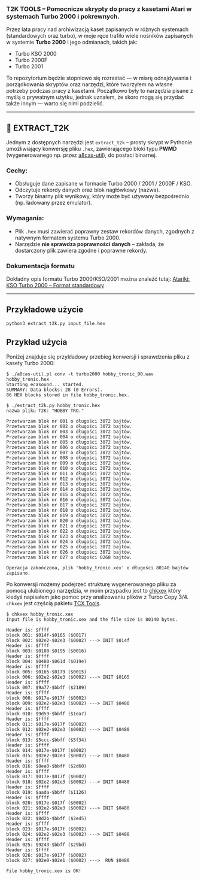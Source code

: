 ### **T2K TOOLS** – Pomocnicze skrypty do pracy z kasetami Atari w systemach Turbo 2000 i pokrewnych.

Przez lata pracy nad archiwizacją kaset zapisanych w różnych systemach (standardowych oraz turbo), w moje ręce trafiło wiele nośników zapisanych w systemie **Turbo 2000** i jego odmianach, takich jak:

- Turbo KSO 2000  
- Turbo 2000F  
- Turbo 2001

To repozytorium będzie stopniowo się rozrastać — w miarę odnajdywania i porządkowania skryptów oraz narzędzi, które tworzyłem na własne potrzeby podczas pracy z kasetami. Początkowo były to narzędzia pisane z myślą o prywatnym użytku, jednak uznałem, że skoro mogą się przydać także innym — warto się nimi podzielić.

---

## 🔧 EXTRACT_T2K

Jednym z dostępnych narzędzi jest `extract_t2k` – prosty skrypt w Pythonie umożliwiający konwersję pliku `.hex`, zawierającego bloki typu **PWMD** (wygenerowanego np. przez [a8cas-util](http://www.arus.net.pl/FUJI/a8cas-util/)), do postaci binarnej.

### Cechy:

- Obsługuje dane zapisane w formacie Turbo 2000 / 2001 / 2000F / KSO.
- Odczytuje rekordy danych oraz blok nagłówkowy (nazwa).
- Tworzy binarny plik wynikowy, który może być używany bezpośrednio (np. ładowany przez emulator).

### Wymagania:

- Plik `.hex` musi zawierać poprawny zestaw rekordów danych, zgodnych z natywnym formatem systemu Turbo 2000.
- Narzędzie **nie sprawdza poprawności danych** – zakłada, że dostarczony plik zawiera zgodne i poprawne rekordy.

### Dokumentacja formatu

Dokładny opis formatu Turbo 2000/KSO/2001 można znaleźć tutaj: [Atariki: KSO Turbo 2000 – Format standardowy](http://atariki.krap.pl/index.php/KSO_Turbo_2000#Format_standardowy)

---

## Przykładowe użycie

```bash
python3 extract_t2k.py input_file.hex
```

## Przykład użycia

Poniżej znajduje się przykładowy przebieg konwersji i sprawdzenia pliku z kasety Turbo 2000:

```text
$ ./a8cas-util.pl conv -t turbo2000 hobby_tronic_90.wav hobby_tronic.hex
Starting ecasound... started.
SUMMARY: Data blocks: 28 (0 Errors).
86 HEX blocks stored in file hobby_tronic.hex.

$ ./extract_t2k.py hobby_tronic.hex
nazwa pliku T2K: "HOBBY TRO."

Przetwarzam blok nr 001 o długości 3072 bajtów.
Przetwarzam blok nr 002 o długości 3072 bajtów.
Przetwarzam blok nr 003 o długości 3072 bajtów.
Przetwarzam blok nr 004 o długości 3072 bajtów.
Przetwarzam blok nr 005 o długości 3072 bajtów.
Przetwarzam blok nr 006 o długości 3072 bajtów.
Przetwarzam blok nr 007 o długości 3072 bajtów.
Przetwarzam blok nr 008 o długości 3072 bajtów.
Przetwarzam blok nr 009 o długości 3072 bajtów.
Przetwarzam blok nr 010 o długości 3072 bajtów.
Przetwarzam blok nr 011 o długości 3072 bajtów.
Przetwarzam blok nr 012 o długości 3072 bajtów.
Przetwarzam blok nr 013 o długości 3072 bajtów.
Przetwarzam blok nr 014 o długości 3072 bajtów.
Przetwarzam blok nr 015 o długości 3072 bajtów.
Przetwarzam blok nr 016 o długości 3072 bajtów.
Przetwarzam blok nr 017 o długości 3072 bajtów.
Przetwarzam blok nr 018 o długości 3072 bajtów.
Przetwarzam blok nr 019 o długości 3072 bajtów.
Przetwarzam blok nr 020 o długości 3072 bajtów.
Przetwarzam blok nr 021 o długości 3072 bajtów.
Przetwarzam blok nr 022 o długości 3072 bajtów.
Przetwarzam blok nr 023 o długości 3072 bajtów.
Przetwarzam blok nr 024 o długości 3072 bajtów.
Przetwarzam blok nr 025 o długości 3072 bajtów.
Przetwarzam blok nr 026 o długości 3072 bajtów.
Przetwarzam blok nr 027 o długości 0268 bajtów.

Operacja zakończona, plik 'hobby_tronic.xex' o długości 80140 bajtów zapisano.
```

Po konwersji możemy podejrzeć strukturę wygenerowanego pliku za pomocą ulubionego narzędzia, w moim przypadku jest to [chkxex](https://github.com/seban-slt/tcx_tools/blob/master/chkxex.py) który kiedyś napisałem jako pomoc przy analizowaniu plików z Turbo Copy 3/4. `chkxex` jest częścią pakietu [TCX Tools](https://github.com/seban-slt/tcx_tools).

```text
$ chkxex hobby_tronic.xex
Input file is hobby_tronic.xex and the file size is 80140 bytes.

Header is: $ffff
block 001: $014f-$0165 ($0017)
block 002: $02e2-$02e3 ($0002) ---> INIT $014f
Header is: $ffff
block 003: $0180-$0195 ($0016)
Header is: $ffff
block 004: $0480-$061d ($019e)
Header is: $ffff
block 005: $0165-$0179 ($0015)
block 006: $02e2-$02e3 ($0002) ---> INIT $0165
Header is: $ffff
block 007: $9a77-$bbff ($2189)
Header is: $ffff
block 008: $017e-$017f ($0002)
block 009: $02e2-$02e3 ($0002) ---> INIT $0480
Header is: $ffff
block 010: $9d59-$bbff ($1ea7)
Header is: $ffff
block 011: $017e-$017f ($0002)
block 012: $02e2-$02e3 ($0002) ---> INIT $0480
Header is: $ffff
block 013: $5ccc-$bbff ($5f34)
Header is: $ffff
block 014: $017e-$017f ($0002)
block 015: $02e2-$02e3 ($0002) ---> INIT $0480
Header is: $ffff
block 016: $8ea0-$bbff ($2d60)
Header is: $ffff
block 017: $017e-$017f ($0002)
block 018: $02e2-$02e3 ($0002) ---> INIT $0480
Header is: $ffff
block 019: $aada-$bbff ($1126)
Header is: $ffff
block 020: $017e-$017f ($0002)
block 021: $02e2-$02e3 ($0002) ---> INIT $0480
Header is: $ffff
block 022: $8d2b-$bbff ($2ed5)
Header is: $ffff
block 023: $017e-$017f ($0002)
block 024: $02e2-$02e3 ($0002) ---> INIT $0480
Header is: $ffff
block 025: $9243-$bbff ($29bd)
Header is: $ffff
block 026: $017e-$017f ($0002)
block 027: $02e0-$02e1 ($0002) --->  RUN $0480

File hobby_tronic.xex is OK!
```
